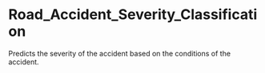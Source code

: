 # Road_Accident_Severity_Classification
Predicts the severity of the accident based on the conditions of the accident.